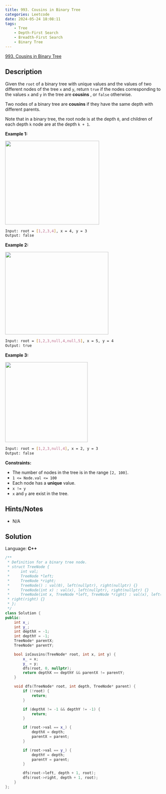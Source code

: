```yaml
---
title: 993. Cousins in Binary Tree
categories: Leetcode
date: 2024-05-24 18:08:11
tags:
    - Tree
    - Depth-First Search
    - Breadth-First Search
    - Binary Tree
---
```


[993. Cousins in Binary Tree](https://leetcode.com/problems/cousins-in-binary-tree/description/)

## Description

Given the `root` of a binary tree with unique values and the values of two different nodes of the tree `x` and `y`, return `true` if the nodes corresponding to the values `x` and `y` in the tree are **cousins** , or `false` otherwise.

Two nodes of a binary tree are **cousins**  if they have the same depth with different parents.

Note that in a binary tree, the root node is at the depth `0`, and children of each depth `k` node are at the depth `k + 1`.

**Example 1:**

<img alt="" src="https://assets.leetcode.com/uploads/2019/02/12/q1248-01.png" style="width: 304px; height: 270px;">

```bash
Input: root = [1,2,3,4], x = 4, y = 3
Output: false
```

**Example 2:**

<img alt="" src="https://assets.leetcode.com/uploads/2019/02/12/q1248-02.png" style="width: 334px; height: 266px;">

```bash
Input: root = [1,2,3,null,4,null,5], x = 5, y = 4
Output: true
```

**Example 3:**

<img alt="" src="https://assets.leetcode.com/uploads/2019/02/13/q1248-03.png" style="width: 267px; height: 258px;">

```bash
Input: root = [1,2,3,null,4], x = 2, y = 3
Output: false
```

**Constraints:**

- The number of nodes in the tree is in the range `[2, 100]`.
- `1 <= Node.val <= 100`
- Each node has a **unique**  value.
- `x != y`
- `x` and `y` are exist in the tree.

## Hints/Notes

- N/A

## Solution

Language: **C++**

```C++
/**
 * Definition for a binary tree node.
 * struct TreeNode {
 *     int val;
 *     TreeNode *left;
 *     TreeNode *right;
 *     TreeNode() : val(0), left(nullptr), right(nullptr) {}
 *     TreeNode(int x) : val(x), left(nullptr), right(nullptr) {}
 *     TreeNode(int x, TreeNode *left, TreeNode *right) : val(x), left(left),
 * right(right) {}
 * };
 */
class Solution {
public:
    int x_;
    int y_;
    int depthX = -1;
    int depthY = -1;
    TreeNode* parentX;
    TreeNode* parentY;

    bool isCousins(TreeNode* root, int x, int y) {
        x_ = x;
        y_ = y;
        dfs(root, 0, nullptr);
        return depthX == depthY && parentX != parentY;
    }

    void dfs(TreeNode* root, int depth, TreeNode* parent) {
        if (!root) {
            return;
        }

        if (depthX != -1 && depthY != -1) {
            return;
        }

        if (root->val == x_) {
            depthX = depth;
            parentX = parent;
        }

        if (root->val == y_) {
            depthY = depth;
            parentY = parent;
        }

        dfs(root->left, depth + 1, root);
        dfs(root->right, depth + 1, root);
    }
};
```
